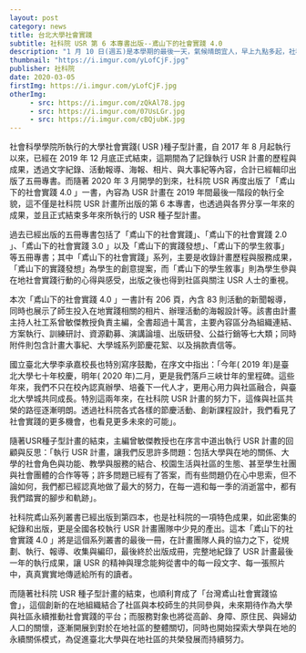 ```yaml
---
layout: post
category: news
title: 台北大學社會實踐
subtitle: 社科院 USR 第 6 本專書出版--鳶山下的社會實踐 4.0
description: "1 月 10 日(週五)是本學期的最後一天，氣候晴朗宜人，早上九點多起，社科院 203 教室除了 13 位社工系選修老人社會工作課程的學生之外，陸陸續續出現二十幾位社區長者的身影，在歡樂笑語聲中，老老少少齊聚一堂，也揭開了老人社會工作課程長者真人圖書創作的發表會。"
thumbnail: "https://i.imgur.com/yLofCjF.jpg"
publisher: 社科院
date: 2020-03-05
firstImg: https://i.imgur.com/yLofCjF.jpg
otherImg:
     - src: https://i.imgur.com/zQkAl78.jpg
     - src: https://i.imgur.com/07UsLGr.jpg
     - src: https://i.imgur.com/cBQjubK.jpg
---
```

社會科學學院所執行的大學社會實踐( USR )種子型計畫，自 2017 年 8 月起執行以來，已經在 2019 年 12 月底正式結束，這期間為了記錄執行 USR 計畫的歷程與成果，透過文字紀錄、活動報導、海報、相片、與大事紀等內容，合計已經輯印出版了五冊專書。而隨著 2020 年 3 月開學的到來，社科院 USR 再度出版了「鳶山下的社會實踐 4.0 」一書，內容為 USR 計畫在 2019 年間最後一階段的執行全貌，這不僅是社科院 USR 計畫所出版的第 6 本專書，也透過與各界分享一年來的成果，並且正式結束多年來所執行的 USR 種子型計畫。

過去已經出版的五冊專書包括了「鳶山下的社會實踐」、「鳶山下的社會實踐 2.0 」、「鳶山下的社會實踐 3.0 」以及「鳶山下的實踐發想」、「鳶山下的學生敘事」等五冊專書；其中「鳶山下的社會實踐」系列，主要是收錄計畫歷程與服務成果，「鳶山下的實踐發想」為學生的創意提案，而「鳶山下的學生敘事」則為學生參與在地社會實踐行動的心得與感受，出版之後也得到社區與關注 USR 人士的重視。

本次「鳶山下的社會實踐 4.0 」一書計有 206 頁，內含 83 則活動的新聞報導，同時也展示了師生投入在地實踐相關的相片、辦理活動的海報設計等。該書由計畫主持人社工系曾敏傑教授負責主編，全書超過十萬言，主要內容區分為組織連結、方案執行、訓練研討、資源勸募、演講論壇、出版研發、公益行銷等七大類；同時附件則包含計畫大事紀、大學城系列節慶花絮、以及捐款責信等。

國立臺北大學李承嘉校長也特別寫序鼓勵，在序文中指出：「今年( 2019 年)是臺北大學七十年校慶，明年( 2020 年)二月，更是我們落戶三峽廿年的里程碑。這些年來，我們不只在校內認真辦學、培養下一代人才，更用心用力與社區融合，與臺北大學城共同成長。特別這兩年來，在社科院 USR 計畫的努力下，這條與社區共榮的路徑逐漸明朗。透過社科院各式各樣的節慶活動、創新課程設計，我們看見了社會實踐的更多機會，也看見更多未來的可能」。

隨著USR種子型計畫的結束，主編曾敏傑教授也在序言中道出執行 USR 計畫的回顧與反思：「執行 USR 計畫，讓我們反思許多問題：包括大學與在地的關係、大學的社會角色與功能、教學與服務的結合、校園生活與社區的生態、甚至學生社團與社會團體的合作等等；許多問題已經有了答案，而有些問題仍在心中思索，但不論如何，我們都已經認真地做了最大的努力，在每一週和每一季的消逝當中，都有我們踏實的腳步和軌跡」。

社科院鳶山系列叢書已經出版到第四本，也是社科院的一項特色成果，如此密集的紀錄和出版，更是全國各校執行 USR 計畫團隊中少見的產出。這本「鳶山下的社會實踐 4.0 」將是這個系列叢書的最後一冊，在計畫團隊人員的協力之下，從規劃、執行、報導、收集與編印，最後終於出版成冊，完整地紀錄了 USR 計畫最後一年的執行成果，讓 USR 的精神與理念能夠從書中的每一段文字、每一張照片中，真真實實地傳遞給所有的讀者。

而隨著社科院 USR 種子型計畫的結束，也順利育成了「台灣鳶山社會實踐協會」，這個創新的在地組織結合了社區與本校師生的共同參與，未來期待作為大學與社區永續推動社會實踐的平台；而服務對象也將從高齡、身障、原住民、與婦幼人口的關懷，逐漸開展到對於在地社區的整體關切，同時也開始探索大學與在地的永續關係模式，為促進臺北大學與在地社區的共榮發展而持續努力。
